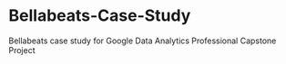 # Bellabeats-Case-Study
Bellabeats case study for Google Data Analytics Professional Capstone Project

